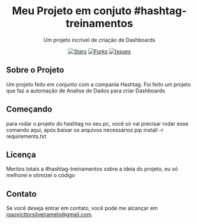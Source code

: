 <!-- Título do Projeto -->
<h1 align="center">Meu Projeto em conjuto #hashtag-treinamentos</h1>

<!-- Descrição do Projeto -->
<p align="center">
  Um projeto incrível de criação de Dashboards
</p>

<!-- Badges -->
<p align="center">
  <a href="https://github.com/JoaoVicttorsMelo/automacao_cadastro/stargazers"><img src="https://img.shields.io/github/stars/JoaoVicttorsMelo/automacao_cadastro.svg" alt="Stars"></a>
  <a href="https://github.com/JoaoVicttorsMelo/automacao_cadastro/network/members"><img src="https://img.shields.io/github/forks/JoaoVicttorsMelo/automacao_cadastro.svg" alt="Forks"></a>
  <a href="https://github.com/JoaoVicttorsMelo/automacao_cadastro/issues"><img src="https://img.shields.io/github/issues/JoaoVicttorsMelo/automacao_cadastro.svg" alt="Issues"></a>
</p>

<!-- Sobre o Projeto -->
## Sobre o Projeto

Um projeto feito em conjunto com a compania Hashtag.
Foi feito um projeto que faz a automação de Analise de Dados para criar Dashboards

<!-- Começando -->
## Começando

para rodar o projeto do hashtag no seu pc, você só vai precisar rodar esse comando aqui, após baixar os arquivos necessários
pip install -r requirements.txt

<!-- Licença -->
## Licença

Meritos totais a #hashtag-treinamentos sobre a ideia do projeto, eu só melhorei e otimizei o código

<!-- Contato -->
## Contato

Se você deseja entrar em contato, você pode me alcançar em [joaovicttorsilveiramelo@gmail.com](joaovicttorsilveiramelo@gmail.com).
